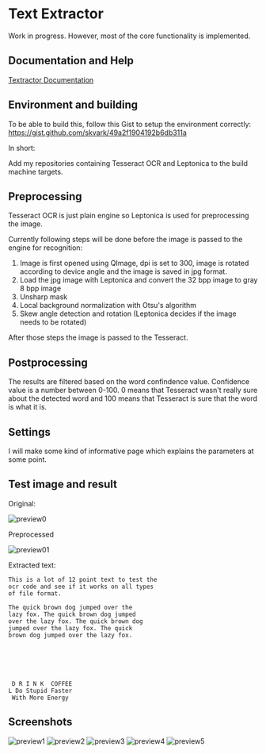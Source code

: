 Text Extractor
==============

Work in progress. However, most of the core functionality is implemented.

Documentation and Help
----------------------

[Textractor Documentation](http://skvark.github.io/Textractor/)

Environment and building
------------------------

To be able to build this, follow this Gist to setup the environment correctly: https://gist.github.com/skvark/49a2f1904192b6db311a

In short:

Add my repositories containing Tesseract OCR and Leptonica to the build machine targets.

Preprocessing
-------------

Tesseract OCR is just plain engine so Leptonica is used for preprocessing the image.

Currently following steps will be done before the image is passed to the engine for recognition:

1. Image is first opened using QImage, dpi is set to 300, image is rotated according to device angle and the image is saved in jpg format.
2. Load the jpg image with Leptonica and convert the 32 bpp image to gray 8 bpp image
3. Unsharp mask
4. Local background normalization with Otsu's algorithm
5. Skew angle detection and rotation (Leptonica decides if the image needs to be rotated)

After those steps the image is passed to the Tesseract.

Postprocessing
--------------

The results are filtered based on the word confindence value. Confidence value is a number between 0-100. 0 means that Tesseract wasn't really sure about the detected word and 100 means that Tesseract is sure that the word is what it is.

Settings
--------

I will make some kind of informative page which explains the parameters at some point.

Test image and result
---------------------

Original:

![preview0](http://relativity.fi/textextractor/original.jpg)

Preprocessed

![preview01](http://relativity.fi/textextractor/preprocessed.jpg)

Extracted text:

````
This is a lot of 12 point text to test the
ocr code and see if it works on all types
of file format.

The quick brown dog jumped over the
lazy fox. The quick brown dog jumped
over the lazy fox. The quick brown dog
jumped over the lazy fox. The quick
brown dog jumped over the lazy fox.






 D R I N K  COFFEE
L Do Stupid Faster
 With More Energy
````
Screenshots
-----------

![preview1](http://relativity.fi/textextractor/20150124230240.jpg)
![preview2](http://relativity.fi/textextractor/20150124230321.jpg)
![preview3](http://relativity.fi/textextractor/20150124230358.jpg)
![preview4](http://relativity.fi/textextractor/20150124230430.jpg)
![preview5](http://relativity.fi/textextractor/20150124230449.jpg)
